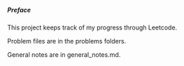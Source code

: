 ##### Preface

This project keeps track of my progress through Leetcode. 

Problem files are in the problems folders. 

General notes are in general_notes.md.